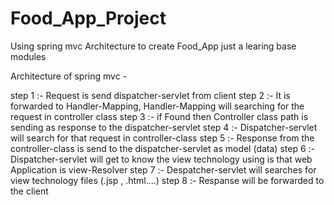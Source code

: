 # Food_App_Project
Using spring mvc Architecture to create Food_App just a learing base modules


Architecture of spring mvc -

step 1 :- Request is send dispatcher-servlet from client
step 2 :- It is forwarded to Handler-Mapping, Handler-Mapping will searching for the request in controller class
step 3 :- if Found then Controller class path is sending as response to the dispatcher-servlet
step 4 :- Dispatcher-servlet will search for that request in controller-class
step 5 :- Response from the controller-class is send to the dispatcher-servlet as model (data)
step 6 :- Dispatcher-servlet will get to know the view technology using is that web Application is view-Resolver
step 7 :- Despatcher-servlet will searches for view technology files (.jsp , .html....)
step 8 :- Respanse will be forwarded to the client
